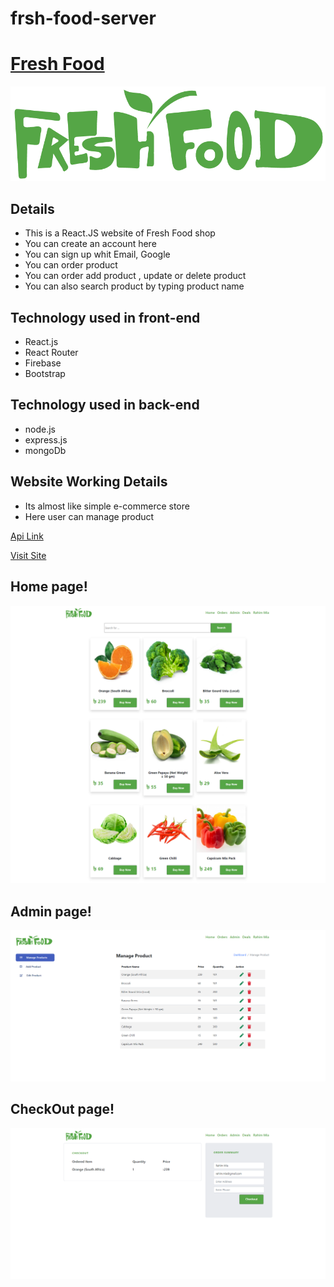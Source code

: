 # frsh-food-server
# [Fresh Food](https://fresh-food-aad95.web.app/) 
![Fresh Food](images/logo.png)
## Details 
* This is a React.JS website of Fresh Food shop
* You can create an account here
* You can sign up whit Email, Google
* You can order product
* You can order add product , update or delete product
* You can also search product by typing product name

## Technology used in front-end
+ React.js
+ React Router
+ Firebase
+ Bootstrap

## Technology used in back-end
+ node.js
+ express.js
+ mongoDb

## Website Working Details
* Its almost like simple e-commerce store
* Here user can manage product

[Api Link](https://gentle-tundra-44730.herokuapp.com/)

[Visit Site](https://fresh-food-aad95.web.app/)

## Home page!
![Fresh Food](images/web-site.png)

## Admin page!
![Fresh Food](images/admin-website.png)
## CheckOut page!
![Fresh Food](images/checkout.png)

